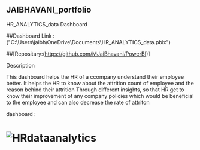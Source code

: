 ## JAIBHAVANI_portfolio

HR_ANALYTICS_data Dashboard

##Dashboard Link :("C:\Users\jaibh\OneDrive\Documents\HR_ANALYTICS_data.pbix")

##[Repositary:(https://github.com/MJaiBhavani/PowerBI)]

Description

This dashboard helps the HR of a ccompany understand their employee better. It helps the HR to know about the attrition count of employee and the reason behind their attrition Through different insights, so that HR get to know their improvement of any company policies which would be beneficial to the employee and can also decrease the rate of attriton

 dashboard :
# ![HRdataanalytics](https://github.com/user-attachments/assets/1eb35ab2-dc41-43ce-9b2e-239ef7ba9f37)
